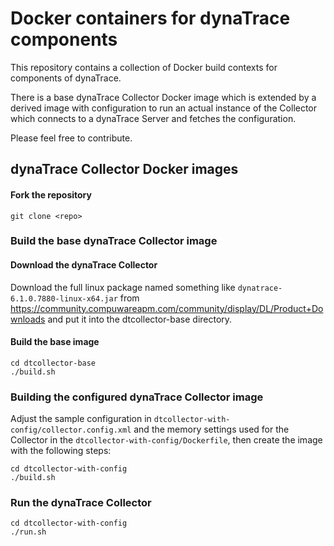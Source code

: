 Docker containers for dynaTrace components
==========================================

This repository contains a collection of Docker build contexts for components of dynaTrace.

There is a base dynaTrace Collector Docker image which is extended by a derived image with 
configuration to run an actual instance of the Collector which connects to a dynaTrace 
Server and fetches the configuration.

Please feel free to contribute.

## dynaTrace Collector Docker images

#### Fork the repository

	git clone <repo>

### Build the base dynaTrace Collector image

#### Download the dynaTrace Collector 

Download the full linux package named something like `dynatrace-6.1.0.7880-linux-x64.jar`
from https://community.compuwareapm.com/community/display/DL/Product+Downloads and
put it into the dtcollector-base directory.

#### Build the base image

	cd dtcollector-base
	./build.sh

### Building the configured dynaTrace Collector image

Adjust the sample configuration in `dtcollector-with-config/collector.config.xml` and the memory
settings used for the Collector in the `dtcollector-with-config/Dockerfile`, then create the image 
with the following steps:
	
	cd dtcollector-with-config
	./build.sh

### Run the dynaTrace Collector

	cd dtcollector-with-config
    ./run.sh
